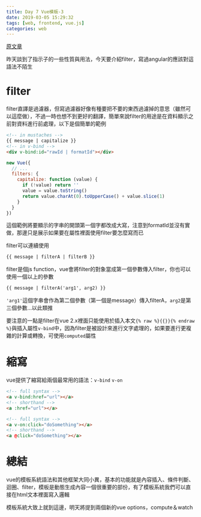 ```yaml
---
title: Day 7 Vue模板-3
date: 2019-03-05 15:29:32
tags: [web, frontend, vue.js]
categories: web
---
```


[原文章](https://ithelp.ithome.com.tw/articles/10185322)

昨天談到了指示子的一些性質與用法，今天要介紹filter，寫過angular的應該對這語法不陌生

# filter
filter直譯是過濾器，但寫過濾器好像有種要把不要的東西過濾掉的意思（雖然可以這麼做），不過一時也想不到更好的翻譯，簡單來說filter的用途是在資料顯示之前對資料進行前處理，以下是個簡單的範例

```html
<!-- in mustaches -->
{{ message | capitalize }}
<!-- in v-bind -->
<div v-bind:id="rawId | formatId"></div>
```

```javascript
new Vue({
  // ...
  filters: {
    capitalize: function (value) {
      if (!value) return ''
      value = value.toString()
      return value.charAt(0).toUpperCase() + value.slice(1)
    }
  }
})
```

這個範例將要顯示的字串的開頭第一個字都改成大寫，注意到formatId並沒有實做，那邊只是展示如果要在屬性裡面使用filter要怎麼寫而已

filter可以連續使用

```html
{{ message | filterA | filterB }}
```

filter是個js function，vue會將filter的對象當成第一個參數傳入filter，你也可以使用一個以上的參數

```html
{{ message | filterA('arg1', arg2) }}
```

`'arg1'`這個字串會作為第二個參數（第一個是message）傳入filterA，`arg2`是第三個參數...以此類推

要注意的一點是filter在vue 2.x裡面只能使用於插入本文`{% raw %}{{}}{% endraw %}`與插入屬性`v-bind`中，因為filter是被設計來進行文字處理的，如果要進行更複雜的計算或轉換，可使用`computed`屬性

# 縮寫
vue提供了縮寫給兩個最常用的語法：`v-bind` `v-on`
```html
<!-- full syntax -->
<a v-bind:href="url"></a>
<!-- shorthand -->
<a :href="url"></a>
```

```html
<!-- full syntax -->
<a v-on:click="doSomething"></a>
<!-- shorthand -->
<a @click="doSomething"></a>
```

# 總結
vue的模板系統語法和其他框架大同小異，基本的功能就是內容插入、條件判斷、迴圈、filter，模板是動態生成內容一個很重要的部份，有了模板系統我們可以直接在html文本裡面寫入邏輯

模板系統大致上就到這邊，明天將提到兩個新的vue options，compute＆watch

